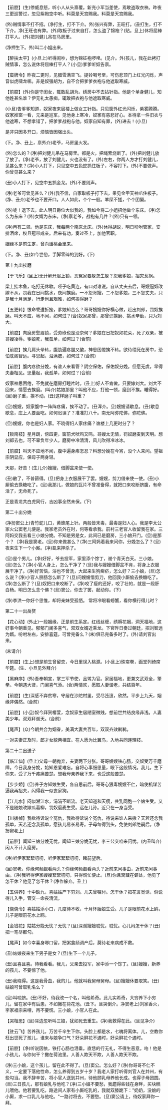 <!-- { "loadSidebar": true } -->
【前腔】(生)停威息怒，听小人从头禀覆。新充小军当差使，焉敢盗取衣袂。昨夜三更巡警过，忽见紫袍空中听。料莫是天宫赐我。料莫是天宫赐我。

(外)贼情事不打不招。(净打生，打不下介。外)张兴有弊，王旺打。(丑打生，打不下介。净)王旺也有弊。(外)取板子过来自打，怎么盗了锦袍？(贴。旦上)休将屈棒打平人。(外)把刘健儿吊在马房里。

(净押生下。外)叫二小姐出来。

【醉扶太平】(小旦上)听得闹吵，想为锦征袍啰唣。(见介。外)孩儿，我在此拷打贼情事，怎么说休将屈棒打平人？(小旦)爹爹听奴告禀。

【蛮牌令】昨夜二更时，见腊雪满空飞。提铃喝号至，可伤悲顶门上红光闪烁，声音似虎啸龙嘶。非是奴强胡为，自不合把爹爹衣袍与他遮取寒威。

【前腔】(外)你是守闺女，辄敢乱胡为。绣房中不去拈针指。他是个单身健儿，知他姓甚名谁？伊无礼太愚痴，辄敢把衣袍与他遮取寒威。

(小旦)告爹爹知道，奴家夜来层楼上做女工针指。只见窗外红光闪烁，紫雾腾腾。奴家推窗一看，元来是巡军。见他身上寒冷，奴家有慈悲好心。本待拿一件旧衣与他遮寒，不想拿错了，把爹爹战袍与他。奴家自知有罪，(外)进去！(小旦)

是非只因多开口，烦恼皆因强出头。

(下。净、丑上，禀外介)老爷，马房里火发。

(外)怎么的？(净)把刘健儿吊在马房里。都是火，把绳索烧断了。(外)把刘健儿放了放了。(净)老爷，放了刘健儿，火也没有了。(外)左右，你两人方才打刘健儿，见甚么来？(净)小人打下，只见空中五色蛇抓住板子，不容打下。(外)不要做声。你曾见甚么来？

(丑)小人打下，见空中五抓金龙。(外)不要则声。

(净)老爷可曾见甚么？(外)我不信，自家取板子打下去，果见金甲天神爪住板子。(净、丑介)老爷也不要开口。人人如此，个个一般。羊屎不搓，个个团圞。

(外)唗！退下去。此人明日爵位大似我的，我如今将二小姐招他做个东床。(净)怎么为东床？(外)女婿为东床。(净)禀老爷，战袍有几件？(外)只有一领。

(净)再有二领。他是东床，我每两个南床北床。(外)休得胡说，明日吩咐管家，安排酒席，权且冠带成亲。后来有功，奏过圣上，加他官职。

姻缘本是前生定，曾向蟠桃会里来。

(下。净、丑)如今世俗，手脚零碎的到好。(下)

第十九出挨磨

【于飞乐】(旦上)无计解开眉上锁，恶冤家要躲怎生躲？怨我爹娘，招灾惹祸。

梁上挂木鱼，吃打无休歇。哑子吃黄连，有口对谁说。自从丈夫去后，哥嫂逼奴改嫁不从，罚我在日间挑水，夜间挨磨。一不怨哥嫂，二不怨爹娘，三不怨丈夫，只是我十月满足，行走尚且艰难，如何挨得磨？

【五更转】恨命乖遭折挫，爹娘知苦么？哥哥嫂嫂你好横心做，赶出刘郎，罚奴挨磨。叫天不应，地不闻，如何过？(合)奴家那曾，那曾识挨磨、挑水辛勤，只为刘大。

【前腔】向磨房愁眉锁，受劳碌也是没奈何？爹娘在日把奴如花朵，死了双亲，被哥嫂凌辱。爹娘死，我孤单，如何过？(合前)

【前腔】挨几肩头晕转，腹肋遍疼腿又酸，神思困倦挨不转。欲待缢死在房中，恐怕耽阁智远。寻思起，泪满腮，如何过？(合前)

【前腔】腹内疼欲分娩，有谁人来看管？阴空保佑，保佑奴分娩。但愿无虞，早得夫妻相见。思量起，我孤单，如何过？(合前)

奴家神思困倦，不免就在磨房打睡片时。(丑上)好人不肯做。只要嫁刘大。刘大不回来，情愿去挨磨。(叫介)姑娘那里？叫他不应，打他一顿，磨到不挨。睡得好。(旦)磨子重，挨不动。(丑)这样磨子叫重？

(旦)嫂嫂，奴家腹中一阵阵疼痛，挨不动了。(丑浑介。旦)嫂嫂请歇息。(丑)歇息歇息，庄上人要面吃。如何迟误了？准准打八十。南无阿弥陀佛，弥陀佛。

(旦)嫂嫂，你也是妇人家。不晓得妇人家疼痛？谯楼上几更时分了？

【锁南枝】星月朗，傍四更，窗前犬吠鸡又鸣。哥嫂太无情，罚奴磨麦到天明。想刘郎去也，可不辜负年少人。磨房中冷清清，风儿吹得冷冰冰。

【前腔】叫天不应地不闻，腹中遍身疼怎忍？料想分娩在今宵，没个人来问。望祖宗阴显应，保母子两身轻。

天那，好苦！(生儿介)嫂嫂，借脚盆来使一使。

(丑)散了，不普箍得。(旦)把身上衣服展干了罢。嫂嫂，剪刀借来使一使。(丑)小厮偷去换糖吃了。(旦)我那儿，做娘的瓦片不曾准备得，就把口来咬断脐腹，有命活了，无命死了。

正是青龙共白虎同行，吉凶事全然未保。(下)

第二十出分娩

(净扮窦公上)青竹蛇儿口，黄蜂尾上针。两般皆末毒，最毒是妇人心。我是李太公家火公窦老儿便是。我家老员外在时，何等看承我。前村三老官人收留我在家。三阿妈交我去看三小娘分娩。不知是男是女，此间已是磨房，三小娘开门。(旦)是那个？（净)我是窦老。(旦)你来做甚么？(净)三阿妈着我来问你，分娩怎么了？(旦)夜来生下一个小厮。(净)虱来押杀了。

(旦)是个男儿。(净)好好，爷去投军，家里添个馀丁，谢个青天白天。三小娘。(旦)怎么？(净)小官人身上，怎么干净了？(旦)我与嫂嫂借脚盆不肯，将身上衣服展干净了。(净)好苦恼，浴也不曾洗，大起来生狗癣疥，怎么好？三小娘，(旦)怎么说？(净)小官人脐肠怎么断了？(旦)问嫂嫂借剪刀，他回我小厮偷去换糖吃了。(净)怎么断了？(旦)奴把口来咬断了。(净)咬了瘦的还好，咬了壮的，就是一段肝白杨。明日怎么念个佛？(旦)窦公，你去了罢，起动你。(下)

(净)李洪一你好个思惟，却将亲妹受孤恓。
常将冷眼看螃蟹，看你横行得儿时？

第二十一出岳赘

【花心动】(外止)一段姻缘，正是前生系定。红线丝缠，绣褥花裀，洞天福地，这好事今朝重见。郁郁门阑多喜气，双双女婿近乘龙。下官昨日奏过朝廷，招刘智远为婿。吩咐左右，安排喜筵，可曾完备么？(末)俱已完备多时了。(外)请刘官出来。

(未请介)

【前腔】(生上)想是前生曾留恋，今日里误入桃源。(小旦上)珠帘卷，画堂列绮席华筵。(生、小旦见外拜介)

【黑麻序】(外)吾奉朝宣，掌三军节使，品骘为官。家居福地，更兼文武双全，擎拳。今朝遇大贤，门阑喜气添。(合)两情欢，愿取人妻谐老，共结百年。

【前腔】(生)深感不弃贫寒，守居在沙陀村里，受尽迍邅，欣然。平步上九天，姻缘非偶然。(合前)

【前腔】(小旦)奴今拜贺椿萱，念奴家生居陋室微贱，想前世共结良缘非浅。人妻美少年。双双拜谢天。(合前)

【尾声】(众)今朝共合为姻眷，美满大妻共百年，双双齐效鹣鹣。

一对夫妻正及时，郎才女貌两相宜。在人愿为比翼鸟，入地共同连理枝。


第二十二出送子

【临江仙】(旦上)父母一朝抛弃，夫妻两下分张。哥哥嫂嫂铁心肠，交奴受万千磨障。今日我身分娩，始知恩爱难忘。自将心事细思量，眼下这般情况。我儿，生下你来，受了万千疼痛苦楚。想我母亲养我下来，也受这般苦楚。

【步步娇】(旦)养子方知娘生受，各自思前后。哥哥心狠毒嫂嫂不仁，暗使机谋苦逼我再招夫，闪得我一似丧家狗。

【江儿水】闷似湘江水，涓涓不断流。老天知道和天瘦，共乳同胞一个娘生受。又不是随娘改嫁瓜葛柳，罚奴磨麦生受。远在儿孙。近只在一身当受。

【川拨棹】我欲待诉说个冤仇，我欲待诉说个冤仇，待说来谁人采揪？天若还念我孤单，天若还念我孤单，愿孩儿易长易寿。子母每得到头，免使刘郎绝嗣后。(净扮窦老上)

【前腔】闻知三娘分娩无忧，闻知三娘分娩无忧，李三公交咱来问忧。(内丑叫介)闲人不计入磨房。

(净)听伊家絮絮叨叨，听伊家絮絮叨叨，睹前望后。

(旦)窦老，你缘何频觑看两头？你缘何频觑看两头？近前来问事由，近前来问事由。(净)我听得伊家嫂嫂絮絮叨叨，只得慌忙便止。(旦)你且窝藏在僻处，他见了怎干休？他见了怎干休？(净作躲介。丑上)

【五供养】十中缺九，喜姑姑产下穷刘。儿夫曾嘱付。怎干休？把花言觅诱，倘说得儿入手，管交一命丧清流。

【侥侥令】喜姑姑添小口，几度待不收，十月怀胎娘生受。儿子是眼前花水上鸥，儿子是眼前花水上鸥。

【金钱花】姑姑分娩无忧？无忧？(旦)深谢嫂嫂耽忧，耽忧。心儿闷怎干休？(丑)把一笔尽都勾。

【尾声】如今幸喜身唧口留，把粥食频调产后，莫待老来病成不救。

(丑)姑娘夜来生下男子是女？(旦)生下一个儿子。

(丑)且喜且喜。待我看看。我儿，父亲去投军，家中添一个馀丁。(旦)嫂嫂，新养的孩儿，不要惊了他。

(丑)我晓得。这是我骨血，我的儿，他就叫我舅母舅母。(旦)嫂嫂休要取笑。(丑)姑娘可曾取乳名么？

(旦)叫咬脐。(丑)不好，待我改一个名，叫他希奇。此儿实希奇，大穷养下小穷儿，留在家中有后患，不如撇在荷花池。(丑下。旦哭倒介。净窦老上)刘家香火，李家祖宗来哩，再不要慌。三小娘，小官人在此。

【哭相思】(旦)耳边忽听叫三娘，犹如死去重生。(净)我救得在此。(旦见净介)

【驻云飞】苦养孩儿，万苦千辛生下你。头脸上都是水，七魄将离体。儿，空教你枉出世死了孩儿，谁来与娘争口气？好朵鲜花不遇时，好朵鲜花个遇时。

【前腔】(净)听说因依，铁打心肠也泪垂。直恁的行无礼，不得生恶意。咍！他是小孩儿，与你何干？撇在荷池里。人善人欺天不欺，人善人欺天不欺。

(净)三小娘，这个孩儿，留在此不得了。(旦)窦公。怎么好？(净)你哥哥不仁不义，一定要下落他性命，怎么养得到五岁十岁？我老人家打听得刘官人在并州，有些勾当。我不辞辛苦，将小官人送到并州，待他顾乳母养他长成。也得子母团圆。(旦)三日孩儿，那有娘乳与他吃？(净)三小娘不要愁，我趱得些钱在身畔，买块糕儿喂他。他若要乳吃，路途间人家有小厮吃乳的，我就双膝跪下："奶奶，没娘的小厮，求一口乳儿与他吃。"一路讨将去，不要愁。(旦)窦公请上，待奴家拜你一拜。

